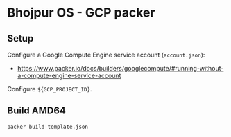 # Bhojpur OS - GCP packer

## Setup

Configure a Google Compute Engine service account (`account.json`):
- https://www.packer.io/docs/builders/googlecompute/#running-without-a-compute-engine-service-account

Configure `${GCP_PROJECT_ID}`.

## Build AMD64

```shell script
packer build template.json
```
